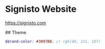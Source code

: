 # Signisto Website

https://signisto.com

## Theme

``` scss
$brand-color: #3097BB; // rgb(48, 151, 187)
```
